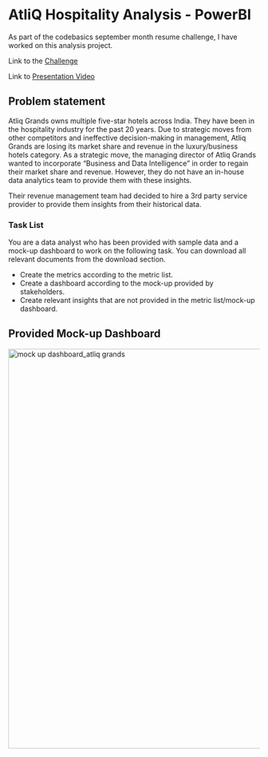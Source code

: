 # AtliQ Hospitality Analysis - PowerBI

As part of the codebasics september month resume challenge, I have worked on this analysis project.

Link to the [Challenge](https://codebasics.io/challenge/codebasics-resume-project-challenge)

Link to [Presentation Video](https://www.linkedin.com/posts/ankitagupta010_codebasicsresumechallenge-powerbi-dataanalytics-activity-7379442373241516034-Kmap?utm_source=share&utm_medium=member_desktop&rcm=ACoAAD_Q8JkB8qHUHiKwaTn5R3l_T_U8sojiScM)

## Problem statement

Atliq Grands owns multiple five-star hotels across India. They have been in the hospitality industry for the past 20 years. Due to strategic moves from other competitors and ineffective decision-making in management, Atliq Grands are losing its market share and revenue in the luxury/business hotels category. As a strategic move, the managing director of Atliq Grands wanted to incorporate “Business and Data Intelligence” in order to regain their market share and revenue. However, they do not have an in-house data analytics team to provide them with these insights.

Their revenue management team had decided to hire a 3rd party service provider to provide them insights from their historical data.

### Task List

You are a data analyst who has been provided with sample data and a mock-up dashboard to work on the following task. You can download all relevant documents from the download section.

- Create the metrics according to the metric list. 
- Create a dashboard according to the mock-up provided by stakeholders. 
- Create relevant insights that are not provided in the metric list/mock-up dashboard.
## Provided Mock-up Dashboard

<img width="1280" height="800" alt="mock up dashboard_atliq grands" src="https://github.com/user-attachments/assets/edb8983f-c87b-42c6-8369-a50086daaabe" />
